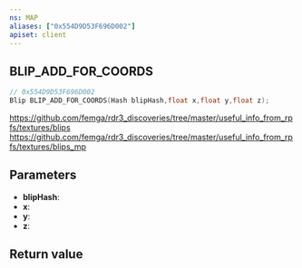 ```yaml
---
ns: MAP
aliases: ["0x554D9D53F696D002"]
apiset: client
---
```

## BLIP_ADD_FOR_COORDS

```c
// 0x554D9D53F696D002
Blip BLIP_ADD_FOR_COORDS(Hash blipHash,float x,float y,float z);
```

https://github.com/femga/rdr3_discoveries/tree/master/useful_info_from_rpfs/textures/blips
https://github.com/femga/rdr3_discoveries/tree/master/useful_info_from_rpfs/textures/blips_mp

## Parameters
* **blipHash**:
* **x**:
* **y**:
* **z**:

## Return value